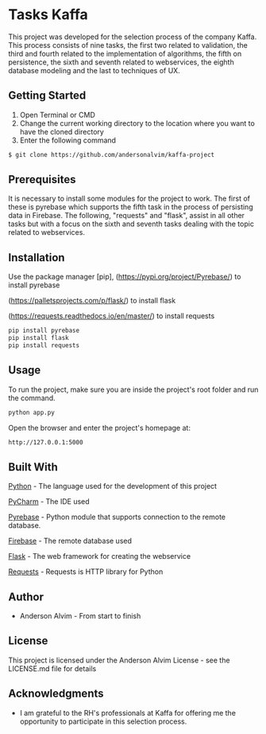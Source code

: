 # Tasks Kaffa

This project was developed for the selection process 
of the company Kaffa. This process consists of nine 
tasks, the first two related to validation, the third 
and fourth related to the implementation of algorithms, 
the fifth on persistence, the sixth and seventh 
related to webservices, the eighth database modeling 
and the last to techniques of UX.

## Getting Started

1. Open Terminal or CMD
2. Change the current working directory to the location where 
you want to have the cloned directory
3. Enter the following command

```bash
$ git clone https://github.com/andersonalvim/kaffa-project
```
## Prerequisites

It is necessary to install some modules for the 
project to work. The first of these is pyrebase which 
supports the fifth task in the process of persisting 
data in Firebase. The following, "requests" and "flask", 
assist in all other tasks but with a focus on the sixth 
and seventh tasks dealing with the topic related to 
webservices.

## Installation

Use the package manager [pip],
(https://pypi.org/project/Pyrebase/) to install pyrebase

(https://palletsprojects.com/p/flask/) to install flask

(https://requests.readthedocs.io/en/master/) to install requests

```bash
pip install pyrebase
pip install flask
pip install requests
```

## Usage
To run the project, make sure you are inside 
the project's root folder and run the command.

```bash
python app.py
```

Open the browser and enter the project's homepage at:

```bash
http://127.0.0.1:5000
```

## Built With

[Python](https://www.python.org) - The language used for the development of this project

[PyCharm](https://www.jetbrains.com/pt-br/pycharm/download/#section=mac) - The IDE used

[Pyrebase](https://pypi.org/project/Pyrebase/) -  Python module that supports connection to the remote database.

[Firebase](https://firebase.google.com/?hl=pt-br) - The remote database used

[Flask](https://flask.palletsprojects.com/en/1.1.x/) - The web framework for creating the webservice

[Requests](https://requests.readthedocs.io/en/master/) - Requests is HTTP library for Python

## Author

- Anderson Alvim - From start to finish

## License

This project is licensed under the Anderson Alvim License - 
see the LICENSE.md file for details

## Acknowledgments

- I am grateful to the RH's professionals at Kaffa for offering me the opportunity 
to participate in this selection process.
